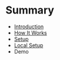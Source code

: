# Summary

* [Introduction](README.md)
* [How It Works](how_it_works.md)
* [Setup](setup.md)
* [Local Setup](local_setup.md)
* Demo

